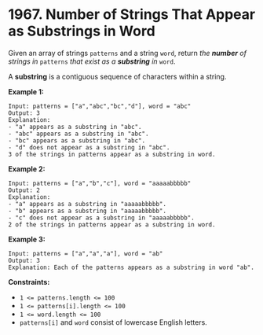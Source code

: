 # 1967. Number of Strings That Appear as Substrings in Word

Given an array of strings `patterns` and a string `word`, return *the **number** of strings in* `patterns` *that exist as a **substring** in* `word`.

A **substring** is a contiguous sequence of characters within a string.

 

**Example 1:**

```
Input: patterns = ["a","abc","bc","d"], word = "abc"
Output: 3
Explanation:
- "a" appears as a substring in "abc".
- "abc" appears as a substring in "abc".
- "bc" appears as a substring in "abc".
- "d" does not appear as a substring in "abc".
3 of the strings in patterns appear as a substring in word.
```

**Example 2:**

```
Input: patterns = ["a","b","c"], word = "aaaaabbbbb"
Output: 2
Explanation:
- "a" appears as a substring in "aaaaabbbbb".
- "b" appears as a substring in "aaaaabbbbb".
- "c" does not appear as a substring in "aaaaabbbbb".
2 of the strings in patterns appear as a substring in word.
```

**Example 3:**

```
Input: patterns = ["a","a","a"], word = "ab"
Output: 3
Explanation: Each of the patterns appears as a substring in word "ab".
```

 

**Constraints:**

- `1 <= patterns.length <= 100`
- `1 <= patterns[i].length <= 100`
- `1 <= word.length <= 100`
- `patterns[i]` and `word` consist of lowercase English letters.
